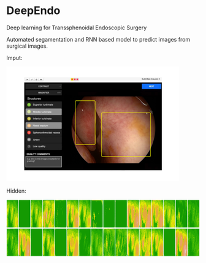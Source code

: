 # DeepEndo
Deep learning for Transsphenoidal Endoscopic Surgery

Automated segamentation and RNN based model to predict images from surgical images.

Imput:

<img src="https://github.com/norikaisa/DeepEndo/blob/master/Figure%201.jpg" width="450" height="300" alt="图片加载失败时，显示这段字"/>

Hidden:

<img src="https://github.com/norikaisa/DeepEndo/blob/master/Figure%202.png" width="950" height="150" alt="图片加载失败时，显示这段字"/>

